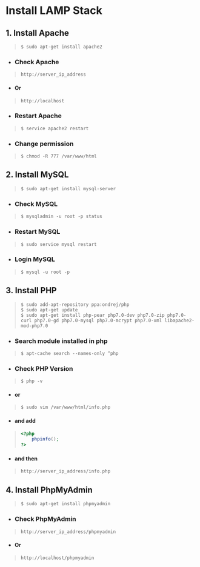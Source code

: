 # Install LAMP Stack

## 1. Install Apache

> ```install
> $ sudo apt-get install apache2
> ```

* ### Check Apache

> ```check
> http://server_ip_address
> ```

* #### Or

> ```check
> http://localhost
> ```

* ### Restart Apache

> ```restart
> $ service apache2 restart
> ```

* ### Change permission

> ```change
> $ chmod -R 777 /var/www/html
> ```

## 2. Install MySQL

> ```install
> $ sudo apt-get install mysql-server
> ```

* ### Check MySQL

> ```check
> $ mysqladmin -u root -p status
> ```

* ### Restart MySQL

> ```restart
> $ sudo service mysql restart
> ```

* ### Login MySQL

> ```check
> $ mysql -u root -p
> ```

## 3. Install PHP

> ```install
> $ sudo add-apt-repository ppa:ondrej/php
> $ sudo apt-get update
> $ sudo apt-get install php-pear php7.0-dev php7.0-zip php7.0-curl php7.0-gd php7.0-mysql php7.0-mcrypt php7.0-xml libapache2-mod-php7.0
> ```

* ### Search module installed in php

> ```search
> $ apt-cache search --names-only ^php
> ```

* ### Check PHP Version

> ```check
> $ php -v
> ```

* #### or

> ```
> $ sudo vim /var/www/html/info.php
> ```

* #### and add

> ```php
> <?php
>     phpinfo();
> ?>
> ```

* #### and then

> ```check
> http://server_ip_address/info.php
> ```

## 4. Install PhpMyAdmin
> ```install
> $ sudo apt-get install phpmyadmin
>```

* ### Check PhpMyAdmin

> ```check
> http://server_ip_address/phpmyadmin
> ```

* #### Or

> ```check
> http://localhost/phpmyadmin
> ```
